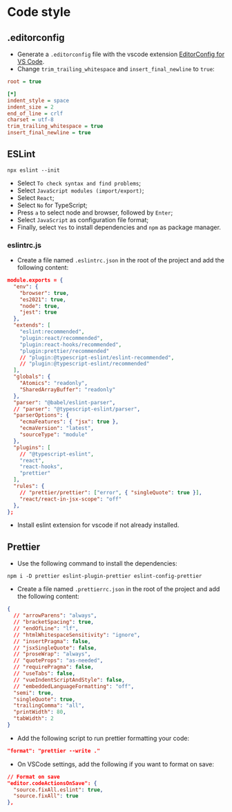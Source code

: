 # Code style

## .editorconfig

- Generate a `.editorconfig` file with the vscode extension [EditorConfig for VS Code](https://marketplace.visualstudio.com/items?itemName=EditorConfig.EditorConfig).
- Change `trim_trailing_whitespace` and `insert_final_newline` to `true`:

~~~ini
root = true

[*]
indent_style = space
indent_size = 2
end_of_line = crlf
charset = utf-8
trim_trailing_whitespace = true
insert_final_newline = true
~~~

## ESLint

~~~properties
npx eslint --init
~~~

- Select `To check syntax and find problems`;
- Select `JavaScript modules (import/export)`;
- Select `React`;
- Select `No` for TypeScript;
- Press `a` to select node and browser, followed by `Enter`;
- Select `JavaScript` as configuration file format;
- Finally, select `Yes` to install dependencies and `npm` as package manager.

### eslintrc.js

- Create a file named `.eslintrc.json` in the root of the project and add the following content:

~~~json
module.exports = {
  "env": {
    "browser": true,
    "es2021": true,
    "node": true,
    "jest": true
  },
  "extends": [
    "eslint:recommended",
    "plugin:react/recommended",
    "plugin:react-hooks/recommended",
    "plugin:prettier/recommended"
    // "plugin:@typescript-eslint/eslint-recommended",
    // "plugin:@typescript-eslint/recommended"
  ],
  "globals": {
    "Atomics": "readonly",
    "SharedArrayBuffer": "readonly"
  },
  "parser": "@babel/eslint-parser",
  // "parser": "@typescript-eslint/parser",
  "parserOptions": {
    "ecmaFeatures": { "jsx": true },
    "ecmaVersion": "latest",
    "sourceType": "module"
  },
  "plugins": [
    // "@typescript-eslint",
    "react",
    "react-hooks",
    "prettier"
  ],
  "rules": {
    // "prettier/prettier": ["error", { "singleQuote": true }],
    "react/react-in-jsx-scope": "off"
  },
};
~~~

- Install eslint extension for vscode if not already installed.

## Prettier

- Use the following command to install the dependencies:

~~~properties
npm i -D prettier eslint-plugin-prettier eslint-config-prettier
~~~

- Create a file named `.prettierrc.json` in the root of the project and add the following content:

~~~json
{
  // "arrowParens": "always",
  // "bracketSpacing": true,
  // "endOfLine": "lf",
  // "htmlWhitespaceSensitivity": "ignore",
  // "insertPragma": false,
  // "jsxSingleQuote": false,
  // "proseWrap": "always",
  // "quoteProps": "as-needed",
  // "requirePragma": false,
  // "useTabs": false,
  // "vueIndentScriptAndStyle": false,
  // "embeddedLanguageFormatting": "off",
  "semi": true,
  "singleQuote": true,
  "trailingComma": "all",
  "printWidth": 80,
  "tabWidth": 2
}
~~~

- Add the following script to run prettier formatting your code:

~~~json
"format": "prettier --write ."
~~~

- On VSCode settings, add the following if you want to format on save:

~~~json
// Format on save
"editor.codeActionsOnSave": {
  "source.fixAll.eslint": true,
  "source.fixAll": true
},
~~~
